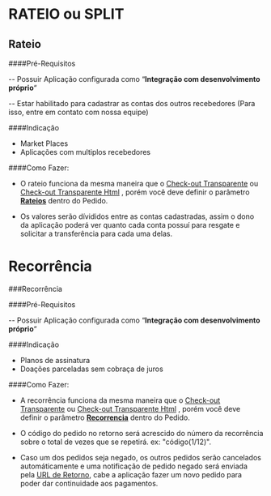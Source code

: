 RATEIO ou SPLIT
===============

Rateio
------

####Pré-Requisitos

-- Possuir Aplicação configurada como “**Integração com desenvolvimento próprio**“ 

-- Estar habilitado para cadastrar as contas dos outros recebedores (Para isso, entre em contato com nossa equipe)

####Indicação

 - Market Places
 - Aplicações com multiplos recebedores


####Como Fazer:

 - O rateio funciona da mesma maneira que o [Check-out Transparente](##integrando-check-out-transparente) ou [Check-out Transparente Html](##integrando-check-out-transparente-html) , porém você deve definir o parâmetro [**Rateios**](#parametros-rateios) dentro do Pedido.

 - Os valores serão dívididos entre as contas cadastradas, assim o dono da aplicação poderá ver quanto cada conta possuí para resgate e solicitar a transferência para cada uma delas.

Recorrência
===========

###Recorrência

####Pré-Requisitos

-- Possuir Aplicação configurada como “**Integração com desenvolvimento próprio**“ 

####Indicação

 - Planos de assinatura
 - Doações parceladas sem cobraça de juros

####Como Fazer:

 - A recorrência funciona da mesma maneira que o [Check-out Transparente](##integrando-check-out-transparente) ou [Check-out Transparente Html](##integrando-check-out-transparente-html) , porém você deve definir o parâmetro [**Recorrencia**](#parametros-recorrencia) dentro do Pedido.

 - O código do pedido no retorno será acrescido do número da recorrência sobre o total de vezes que se repetirá. ex: "código(1/12)".

 - Caso um dos pedidos seja negado, os outros pedidos serão cancelados automáticamente e uma notificação de pedido negado será enviada pela [URL de Retorno](#acompanhamento-dos-pedidos-webhook-url-de-retorno), cabe a aplicação fazer um novo pedido para poder dar continuidade aos pagamentos.

